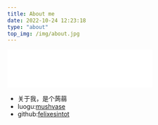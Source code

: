 ```yaml
---
title: About me
date: 2022-10-24 12:23:18
type: "about"
top_img: /img/about.jpg
---
```

<iframe frameborder="no" border="0" marginwidth="0" marginheight="0" width=330 height=86 src="//music.163.com/outchain/player?type=2&id=1324375424&auto=1&height=66"></iframe>

+ 关于我，是个蒟蒻
+ luogu:[mushvase](https://www.luogu.com.cn/user/289608)
+ github:[felixesintot](https://github.com/felixesintot/)